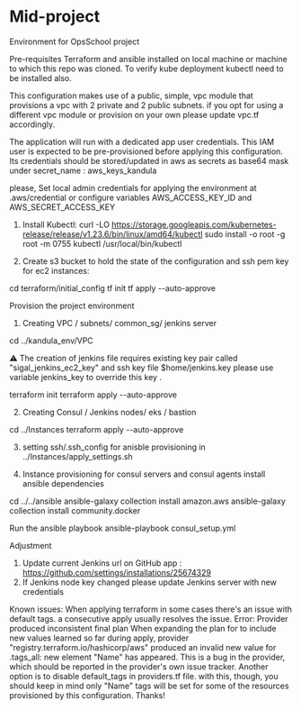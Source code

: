 # Mid-project
Environment for OpsSchool project

Pre-requisites
Terraform and ansible installed on local machine or machine to which this repo was cloned.
To verify kube deployment kubectl need to be installed also. 

This configuration makes use of a public, simple, vpc module that provisions a vpc with 2 private and 2 public subnets. if you opt for using a different vpc module or provision on your own please update vpc.tf accordingly.

The application will run with a dedicated app user credentials. This IAM user is expected to be pre-provisioned before applying this configuration.
Its credentials should be stored/updated in aws as secrets as base64 mask under secret_name : aws_keys_kandula

please, Set local admin credentials for applying the environment at .aws/credential or configure  variables AWS_ACCESS_KEY_ID and AWS_SECRET_ACCESS_KEY 


1) Install Kubectl:
curl -LO https://storage.googleapis.com/kubernetes-release/release/v1.23.6/bin/linux/amd64/kubectl
sudo install -o root -g root -m 0755 kubectl /usr/local/bin/kubectl

2) Create s3 bucket to hold the state of the configuration and ssh pem key for ec2 instances:

cd terraform/initial_config
tf init
tf apply --auto-approve


Provision the project environment 
1) Creating VPC / subnets/ common_sg/ jenkins server 

cd ../kandula_env/VPC

⚠️ The creation of jenkins file requires existing key pair called  "sigal_jenkins_ec2_key" and ssh key file $home/jenkins.key
   please use variable jenkins_key to override this key .

terraform init
terraform apply --auto-approve

2) Creating Consul / Jenkins nodes/ eks / bastion

cd ../Instances
terraform apply --auto-approve

3) setting ssh/.ssh_config for anisble provisioning
 in ../Instances/apply_settings.sh

5) Instance provisioning for consul servers and consul agents
install ansible dependencies

cd ../../ansible
ansible-galaxy collection install amazon.aws
ansible-galaxy collection install community.docker

Run the ansible playbook
ansible-playbook consul_setup.yml

Adjustment
1. Update current Jenkins url on GitHub app : https://github.com/settings/installations/25674329
2. If Jenkins node key changed please update Jenkins server with new credentials

Known issues:
When applying terraform in some cases there's an issue with default tags. a consecutive apply usually resolves the issue.
Error: Provider produced inconsistent final plan
When expanding the plan for <some resource> to include new values learned so far during apply, provider "registry.terraform.io/hashicorp/aws" produced an
invalid new value for .tags_all: new element "Name" has appeared. 
This is a bug in the provider, which should be reported in the provider's own issue tracker.
Another option is to disable default_tags in providers.tf file. with this, though, you should keep in mind only "Name" tags will be set for some of the resources provisioned by this configuration.
Thanks!
